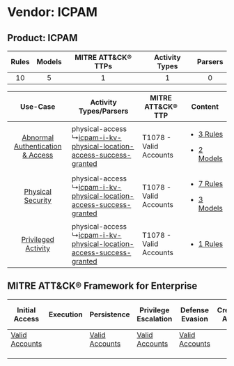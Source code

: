 Vendor: ICPAM
=============
Product: ICPAM
--------------
| Rules | Models | MITRE ATT&CK® TTPs | Activity Types | Parsers |
|:-----:|:------:|:------------------:|:--------------:|:-------:|
|  10   |   5    |         1          |       1        |    0    |

|    Use-Case    | Activity Types/Parsers    | MITRE ATT&CK® TTP          | Content    |
|:----:| ---- | ---- | ---- |
| [Abnormal Authentication & Access](../../../UseCases/uc_abnormal_authentication_&_access.md) |  physical-access<br> ↳[icpam-i-kv-physical-location-access-success-granted](Ps/pC_icpamikvphysicallocationaccesssuccessgranted.md)<br> | T1078 - Valid Accounts<br> | [<ul><li>3 Rules</li></ul><ul><li>2 Models</li></ul>](RM/r_m_icpam_icpam_Abnormal_Authentication_&_Access.md) |
|    [Physical Security](../../../UseCases/uc_physical_security.md)    |  physical-access<br> ↳[icpam-i-kv-physical-location-access-success-granted](Ps/pC_icpamikvphysicallocationaccesssuccessgranted.md)<br> | T1078 - Valid Accounts<br> | [<ul><li>7 Rules</li></ul><ul><li>3 Models</li></ul>](RM/r_m_icpam_icpam_Physical_Security.md)    |
|    [Privileged Activity](../../../UseCases/uc_privileged_activity.md)    |  physical-access<br> ↳[icpam-i-kv-physical-location-access-success-granted](Ps/pC_icpamikvphysicallocationaccesssuccessgranted.md)<br> | T1078 - Valid Accounts<br> | [<ul><li>1 Rules</li></ul>](RM/r_m_icpam_icpam_Privileged_Activity.md)    |

MITRE ATT&CK® Framework for Enterprise
--------------------------------------
| Initial Access                                                      | Execution | Persistence                                                         | Privilege Escalation                                                | Defense Evasion                                                     | Credential Access | Discovery | Lateral Movement | Collection | Command and Control | Exfiltration | Impact |
| ------------------------------------------------------------------- | --------- | ------------------------------------------------------------------- | ------------------------------------------------------------------- | ------------------------------------------------------------------- | ----------------- | --------- | ---------------- | ---------- | ------------------- | ------------ | ------ |
| [Valid Accounts](https://attack.mitre.org/techniques/T1078)<br><br> |           | [Valid Accounts](https://attack.mitre.org/techniques/T1078)<br><br> | [Valid Accounts](https://attack.mitre.org/techniques/T1078)<br><br> | [Valid Accounts](https://attack.mitre.org/techniques/T1078)<br><br> |                   |           |                  |            |                     |              |        |